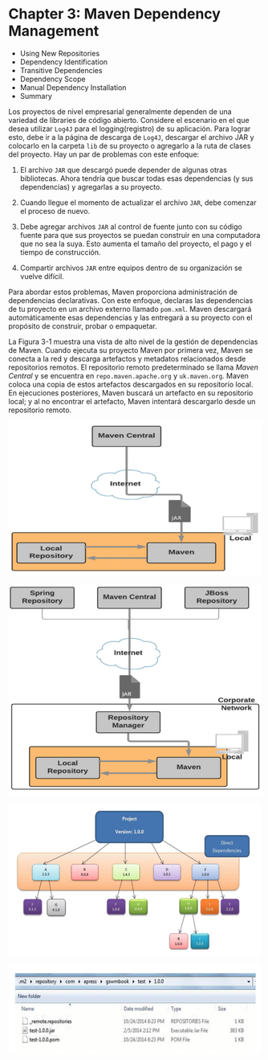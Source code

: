 # Chapter 3: Maven Dependency Management

* Using New Repositories
* Dependency Identification
* Transitive Dependencies
* Dependency Scope
* Manual Dependency Installation
* Summary

Los proyectos de nivel empresarial generalmente dependen de una variedad de libraries de código abierto. Considere el escenario en el que desea utilizar `Log4J` para el logging(registro) de su aplicación. Para lograr esto, debe ir a la página de descarga de `Log4J`, descargar el archivo JAR y colocarlo en la carpeta `lib` de su proyecto o agregarlo a la ruta de clases del proyecto. Hay un par de problemas con este enfoque:

1. El archivo `JAR` que descargó puede depender de algunas otras bibliotecas. Ahora tendría que buscar todas esas dependencias (y sus dependencias) y agregarlas a su proyecto.
 
2. Cuando llegue el momento de actualizar el archivo `JAR`, debe comenzar el proceso de nuevo.
 
3. Debe agregar archivos `JAR` al control de fuente junto con su código fuente para que sus proyectos se puedan construir en una computadora que no sea la suya. Esto aumenta el tamaño del proyecto, el pago y el tiempo de construcción.
 
4. Compartir archivos `JAR` entre equipos dentro de su organización se vuelve difícil.
 
Para abordar estos problemas, Maven proporciona administración de dependencias declarativas. Con este enfoque, declaras las dependencias de tu proyecto en un archivo externo llamado `pom.xml`. Maven descargará automáticamente esas dependencias y las entregará a su proyecto con el propósito de construir, probar o empaquetar.

La Figura 3-1 muestra una vista de alto nivel de la gestión de dependencias de Maven. Cuando ejecuta su proyecto Maven por primera vez, Maven se conecta a la red y descarga artefactos y metadatos relacionados desde repositorios remotos. El repositorio remoto predeterminado se llama *Maven Central* y se encuentra en `repo.maven.apache.org` y `uk.maven.org`. Maven coloca una copia de estos artefactos descargados en su repositorio local. En ejecuciones posteriores, Maven buscará un artefacto en su repositorio local; y al no encontrar el artefacto, Maven intentará descargarlo desde un repositorio remoto.

![03-01](images/03-01.png)

![03-02](images/03-02.png)

![03-03](images/03-03.png)

![03-04](images/03-04.png)



